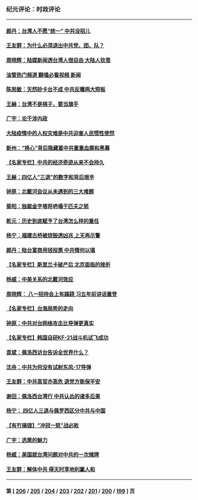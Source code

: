 ### 纪元评论：时政评论
---
#### [颜丹：台湾人不愿“统一” 中共没招儿](../../pages/nsc1025/n13799015.md?08100330) 
#### [王友群：为什么必须退出中共党、团、队？](../../pages/nsc1025/n13798253.md?08100330) 
#### [周晓辉：陆媒新闻透台湾人很自由 大陆人钦羡](../../pages/nsc1025/n13798778.md?08100330) 
#### [油管热门频道 翻墙必看视频 新闻](ok?08100330)
#### [陈思敏：天然砂卡台不成 中共反曝两大短板](../../pages/nsc1025/n13798601.md?08100330) 
#### [王赫：台湾不是棋子，要当旗手](../../pages/nsc1025/n13798459.md?08100330) 
#### [广宇：论干涉内政](../../pages/nsc1025/n13798407.md?08100330) 
#### [大陆疫情中的人权灾难是中共迫害人民惯性使然](../../pages/nsc1025/n13798386.md?08100330) 
#### [新州：“换心”背后隐藏着中共重重血腥和黑幕](../../pages/nsc1025/n13798376.md?08100330) 
#### [【名家专栏】中共的经济奇迹从来不会持久](../../pages/nsc1025/n13798186.md?08100330) 
#### [王赫：四亿人“三退”的数字和背后艰辛](../../pages/nsc1025/n13797747.md?08100330) 
#### [钟原：北戴河会议从未遇到的三大难题](../../pages/nsc1025/n13797744.md?08100330) 
#### [葵阳：独裁金字塔将坍塌于匹夫之怒](../../pages/nsc1025/n13797725.md?08100330) 
#### [乾元：历史到底赋予了台湾怎么样的重任](../../pages/nsc1025/n13797643.md?08100330) 
#### [杨宁：福建古桥被烧毁透凶兆 上天再示警](../../pages/nsc1025/n13797685.md?08100330) 
#### [颜丹：陆台富商用钱投票 中共情何以堪](../../pages/nsc1025/n13797541.md?08100330) 
#### [【名家专栏】斯里兰卡破产后 北京面临的挫折](../../pages/nsc1025/n13797378.md?08100330) 
#### [杨威：中美关系的北戴河效应](../../pages/nsc1025/n13797232.md?08100330) 
#### [周晓辉： 八一招待会上有蹊跷  习五年前讲话重登](../../pages/nsc1025/n13797100.md?08100330) 
#### [【名家专栏】台海局势的走向](../../pages/nsc1025/n13796909.md?08100330) 
#### [钟原：中共对台网络攻击比导弹更真实](../../pages/nsc1025/n13796789.md?08100330) 
#### [【名家专栏】韩国自研KF-21战斗机试飞成功](../../pages/nsc1025/n13796422.md?08100330) 
#### [袁斌：佩洛西访台告诉全世界什么？](../../pages/nsc1025/n13796224.md?08100330) 
#### [沈舟：中共为何没有试射东风-17导弹](../../pages/nsc1025/n13795986.md?08100330) 
#### [王友群：中共高官亦高危 退党方能保平安](../../pages/nsc1025/n13795881.md?08100330) 
#### [谢田：佩洛西台湾行 中共认怂的诸多后果](../../pages/nsc1025/n13795734.md?08100330) 
#### [杨宁： 四亿人三退与佩罗西区分中共与中国](../../pages/nsc1025/n13795721.md?08100330) 
#### [【有冇搞错】“冲冠一怒”战必败](../../pages/nsc1025/n13795285.md?08100330) 
#### [广宇：选票的魅力](../../pages/nsc1025/n13795197.md?08100330) 
#### [杨威：美国就台湾问题对中共的一次摊牌](../../pages/nsc1025/n13795094.md?08100330) 
#### [王友群：解体中共 得天时享地利赢人和](../../pages/nsc1025/n13795061.md?08100330) 

---
#### 第 [ [206](./206.md?08100330) / [205](./205.md?08100330) / [204](./204.md?08100330) / [203](./203.md?08100330) / [202](./202.md?08100330) / [201](./201.md?08100330) / [200](./200.md?08100330) / [199](./199.md?08100330) ] 页
